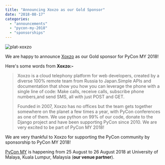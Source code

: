 ```yaml
---
title: "Announcing Xoxzo as our Gold Sponsor"
date: "2018-08-17"
categories: 
  - "announcements"
  - "pycon-my-2018"
  - "sponsorships"
---
```


![plat-xoxzo](images/plat-xoxzo.jpg)

We are happy to announce [Xoxzo](https://www.xoxzo.com) as our Gold sponsor for PyCon MY 2018!

Here's some words from **Xoxzo:-**

> Xoxzo is a cloud telephony platform for web developers, created by a diverse 100% remote team from Russia to Japan.Simple APIs and documentation that show you how you can leverage the phone with a single line of code: Make calls, receive calls, subscribe phone numbers,and send SMS, all with just POST and GET.
> 
> Founded in 2007, Xoxzo has no offices but the team gets together somewhere on the planet a few times a year, with PyCon conferences as one of them. We use python on 99% of our code, donate to the Django project and have been supporting PyCon since 2010. We are very excited to be part of PyCon MY 2018!

We are very thankful to Xoxzo for supporting the PyCon community by sponsorship to PyCon MY 2018!

[PyCon MY](http://pycon-my-2018.peatix.com) is happening from 25 August to 26 August 2018 at University of Malaya, Kuala Lumpur, Malaysia (**our venue partner**).
